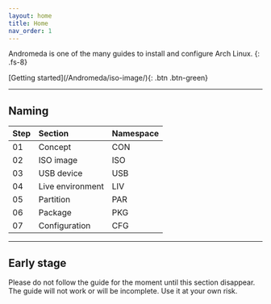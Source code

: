 ```yaml
---
layout: home
title: Home
nav_order: 1
---
```


Andromeda is one of the many guides to install and configure Arch Linux.
{: .fs-8}

<span class="fs-6">
[Getting started](/Andromeda/iso-image/){: .btn .btn-green}
</span>

---

## Naming

| Step | Section          | Namespace |
| :--- | :--------------- | :-------- |
| 01   | Concept          | CON       |
| 02   | ISO image        | ISO       |
| 03   | USB device       | USB       |
| 04   | Live environment | LIV       |
| 05   | Partition        | PAR       |
| 06   | Package          | PKG       |
| 07   | Configuration    | CFG       |

---

## Early stage
Please do not follow the guide for the moment until this section disappear. The guide will not work or will be incomplete. Use it at your own risk.
